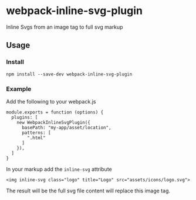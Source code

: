 # webpack-inline-svg-plugin
Inline Svgs from an image tag to full svg markup

## Usage

### Install

```
npm install --save-dev webpack-inline-svg-plugin
```

### Example
Add the following to your webpack.js

```
module.exports = function (options) {
  plugins: [
	new WebpackInlineSvgPlugin({
	  basePath: "my-app/asset/location",
	  patterns: [
		".html"
	  ]
	}),
  ]
}
```

In your markup add the `inline-svg` attribute

```
<img inline-svg class="logo" title="Logo" src="assets/icons/logo.svg">
```

The result will be the full svg file content will replace this image tag.
